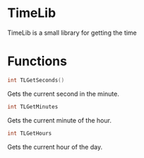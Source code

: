 # TimeLib

TimeLib is a small library for getting the time

# Functions

```c
int TLGetSeconds()
```

Gets the current second in the minute.

```c
int TLGetMinutes
```

Gets the current minute of the hour.

```c
int TLGetHours
```

Gets the current hour of the day.
